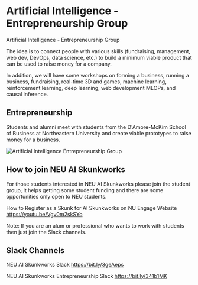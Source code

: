 # Artificial Intelligence - Entrepreneurship Group

Artificial Intelligence - Entrepreneurship Group

The idea is to connect people with various skills (fundraising, management, web dev, DevOps, data science, etc.) to build a minimum viable product that can be used to raise money for a company.

In addition, we will have some workshops on forming a business, running a business, fundraising, real-time 3D and games, machine learning, reinforcement learning, deep learning, web development MLOPs, and causal inference.


##  Entrepreneurship   

Students and alumni meet with students from the D'Amore-McKim School of Business at Northeastern University and create viable prototypes to raise money for a business.

![Artificial Intelligence Entrepreneurship Group](https://github.com/nikbearbrown/AI_Research_Group/raw/main/IMG/Artificial_Intelligence_Entrepreneurship_Group.png)

## How to join NEU AI Skunkworks

For those students interested in NEU AI Skunkworks please join the student group, it helps getting some student funding and there are some opportunities only open to NEU students.

How to Register as a Skunk for AI Skunkworks on NU Engage Website https://youtu.be/Vgv0m2skSYo

Note: If you are an alum or professional who wants to work with students then just join the Slack channels.

## Slack Channels

NEU AI Skunkworks Slack https://bit.ly/3geAeps

NEU AI Skunkworks Entrepreneurship Slack https://bit.ly/341b1MK



